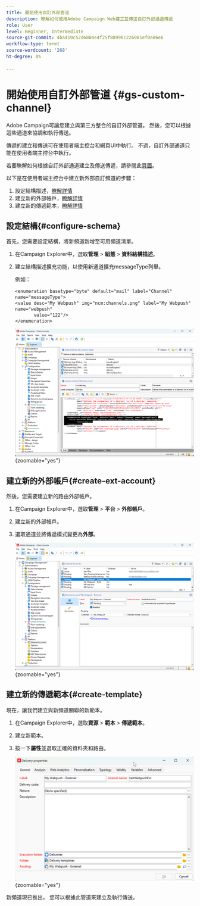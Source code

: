 ```yaml
---
title: 開始使用自訂外部管道
description: 瞭解如何使用Adobe Campaign Web建立並傳送自訂外部通道傳遞
role: User
level: Beginner, Intermediate
source-git-commit: 4ba419c52d6804e4f25f88990c226081ef0a06e6
workflow-type: tm+mt
source-wordcount: '268'
ht-degree: 0%

---
```



# 開始使用自訂外部管道 {#gs-custom-channel}

Adobe Campaign可讓您建立與第三方整合的自訂外部管道。 然後，您可以根據這些通道來協調和執行傳送。

傳遞的建立和傳送可在使用者端主控台和網頁UI中執行。 不過，自訂外部通道只能在使用者端主控台中執行。

若要瞭解如何根據自訂外部通道建立及傳送傳遞，請參閱此[頁面](https://experienceleague.adobe.com/docs/campaign-web/v8/msg/gs-custom-channel.html?lang=zh-Hant)。

以下是在使用者端主控台中建立新外部自訂頻道的步驟：

1. 設定結構描述，[瞭解詳情](#configure-schema)
1. 建立新的外部帳戶，[瞭解詳情](#create-ext-account)
1. 建立新的傳遞範本，[瞭解詳情](#create-template)

## 設定結構{#configure-schema}

首先，您需要設定結構，將新頻道新增至可用頻道清單。

1. 在Campaign Explorer中，選取&#x200B;**管理** > **組態** > **資料結構描述**。

1. 建立結構描述擴充功能，以使用新通道擴充messageType列舉。

   例如：

   ```
   <enumeration basetype="byte" default="mail" label="Channel" name="messageType">
   <value desc="My Webpush" img="ncm:channels.png" label="My Webpush" name="webpush"
          value="122"/>
   </enumeration>
   ```

   ![](assets/cus-schema.png){zoomable="yes"}

## 建立新的外部帳戶{#create-ext-account}

然後，您需要建立新的路由外部帳戶。

1. 在Campaign Explorer中，選取&#x200B;**管理** > **平台** > **外部帳戶**。

1. 建立新的外部帳戶。

1. 選取通道並將傳遞模式變更為&#x200B;**外部**。

   ![](assets/cus-ext-account.png){zoomable="yes"}

## 建立新的傳遞範本{#create-template}

現在，讓我們建立與新頻道關聯的新範本。

1. 在Campaign Explorer中，選取&#x200B;**資源** > **範本** > **傳遞範本**。

1. 建立新範本。

1. 按一下&#x200B;**屬性**&#x200B;並選取正確的資料夾和路由。

   ![](assets/cus-template.png){zoomable="yes"}

新頻道現已推出。 您可以根據此管道來建立及執行傳送。


